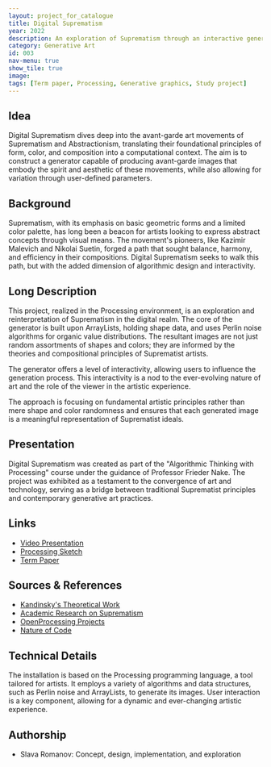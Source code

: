 ```yaml
---
layout: project_for_catalogue
title: Digital Suprematism
year: 2022
description: An exploration of Suprematism through an interactive generator of avant-garde images, seeking to blend foundational artistic principles with computational creativity.
category: Generative Art
id: 003
nav-menu: true
show_tile: true
image:
tags: [Term paper, Processing, Generative graphics, Study project]
---
```


## Idea

Digital Suprematism dives deep into the avant-garde art movements of Suprematism and Abstractionism, translating their foundational principles of form, color, and composition into a computational context. The aim is to construct a generator capable of producing avant-garde images that embody the spirit and aesthetic of these movements, while also allowing for variation through user-defined parameters.

## Background

Suprematism, with its emphasis on basic geometric forms and a limited color palette, has long been a beacon for artists looking to express abstract concepts through visual means. The movement's pioneers, like Kazimir Malevich and Nikolai Suetin, forged a path that sought balance, harmony, and efficiency in their compositions. Digital Suprematism seeks to walk this path, but with the added dimension of algorithmic design and interactivity.

## Long Description

This project, realized in the Processing environment, is an exploration and reinterpretation of Suprematism in the digital realm. The core of the generator is built upon ArrayLists, holding shape data, and uses Perlin noise algorithms for organic value distributions. The resultant images are not just random assortments of shapes and colors; they are informed by the theories and compositional principles of Suprematist artists.

The generator offers a level of interactivity, allowing users to influence the generation process. This interactivity is a nod to the ever-evolving nature of art and the role of the viewer in the artistic experience.

The approach is focusing on fundamental artistic principles rather than mere shape and color randomness and ensures that each generated image is a meaningful representation of Suprematist ideals.

## Presentation

Digital Suprematism was created as part of the "Algorithmic Thinking with Processing" course under the guidance of Professor Frieder Nake. The project was exhibited as a testament to the convergence of art and technology, serving as a bridge between traditional Suprematist principles and contemporary generative art practices. 

## Links

- [Video Presentation](https://youtu.be/w6Qv1XuXxVY)
- [Processing Sketch](link)
- [Term Paper](link)
  
## Sources & References

- [Kandinsky's Theoretical Work](https://digi.ub.uni-heidelberg.de/diglit/kandinsky1928)
- [Academic Research on Suprematism](http://papers.cumincad.org/data/works/att/acadia19_278.pdf)
- [OpenProcessing Projects](https://openprocessing.org/sketch/82702/)
- [Nature of Code](https://natureofcode.com/book/)

## Technical Details

The installation is based on the Processing programming language, a tool tailored for artists. It employs a variety of algorithms and data structures, such as Perlin noise and ArrayLists, to generate its images. User interaction is a key component, allowing for a dynamic and ever-changing artistic experience.

## Authorship

- Slava Romanov: Concept, design, implementation, and exploration
